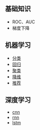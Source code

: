 
## 基础知识
* ROC、AUC
* 梯度下降


## 机器学习
* [分类](src/main/python/com/libin/ml/_1_classify)
* [回归](src/main/python/com/libin/ml/_2_regression)
* [聚类](src/main/python/com/libin/ml/_3_cluster)
* [降维](src/main/python/com/libin/ml/_4_descending)
* [推荐](src/main/python/com/libin/ml/_5_recommend)


## 深度学习
* [cnn](src/main/python/com/libin/dl/_1_cnn)
* [rnn](src/main/python/com/libin/dl/_2_rnn)
* [lstm](src/main/python/com/libin/dl/_3_lstm)
